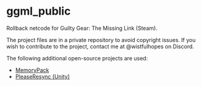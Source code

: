 # ggml_public

Rollback netcode for Guilty Gear: The Missing Link (Steam).

The project files are in a private repository to avoid copyright issues. If you wish to contribute to the project, contact me at @wistfulhopes on Discord.

The following additional open-source projects are used:

- [MemoryPack](https://github.com/Cysharp/MemoryPack)
- [PleaseResync (Unity)](https://github.com/NoisyChain/PleaseResync-Unity)
